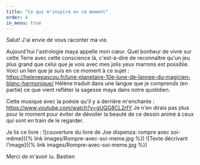 ```yaml
---
title: "Ce qui m'inspire en ce moment"
order: 4
in_menu: true
---
```

Salut!
J'ai envie de vous raconter ma vie.

Aujourd'hui l'astrologie maya appelle mon cœur.
Quel bonheur de vivre sur cette Terre avec cette conscience là, c'est-à-dire de reconnaître qu'un jeu plus grand que celui que je vois avec mes jolis yeux marrons est possible. 
Voici un lien que je suis en ce moment à ce sujet : 
https://helenepascou.fr/lune-planetaire-10e-lune-de-lannee-du-magicien-blanc-harmonique/
Hélène traduit dans une langue que je comprends (en partie) ce que vient refléter la sagesse maya dans notre quotidien.

Cette musique avec la poésie qu'il y a derrière m'enchante : 
https://www.youtube.com/watch?v=gUQG8CL2rfY
Je n'en dirais pas plus pour le moment pour éviter de dévoiler la beauté de ce dessin animé à ceux qui sont en train de le regarder.

Je lis ce livre : 
![couverture du livre de Joe dispenza: rompre avec soi-même]({% link images/Rompre-avec-soi-meme.jpg %})
![Texte décrivant l'image]({% link images/Rompre-avec-soi-meme.jpg %})

Merci de m'avoir lu.
Bastien 
